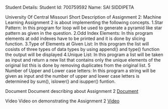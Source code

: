 Student Details:
Student Id: 700759592
Name: SAI SIDDIPETA

University Of Central Missouri
Short Description of Assignment 2:
Machine Learning Assignment 2 is about implementing the following concepts. 1.Star Pattern: In this program for loop will be used to generate a pyramid like star pattern as given in the question. 2.Odd Index Elements: In this program elements at odd indexes have to be printed and it is done by slicing function. 3.Type of Elements at Given List: In this program the list will cosists of three types of data types by using append() and type() function the output will be displayed 4.Unique List: In this program a list will be taken as input and return a new list that contains only the unique elements of the original list this is done by removing duplicates from the original list. 5 Number of Upper and Lower case letters: In this program a string will be given as input and the number of upper and lower case letters is determined by sum(), islower() and isupper() funtion.

Document
Document describing about Assignment 2 [Document](https://docs.google.com/document/d/1G3OLNubhQvgM8_jZ_5nzeRKUE2OGok2G/edit?usp=drive_link&ouid=116611271876549101958&rtpof=true&sd=true)

Video
Video on demonstrating the Assignment 2 [Video](https://drive.google.com/file/d/1d6rYmQIA0ykEDPD9Np-qzih_eSjyi2YO/view?usp=drive_link)
